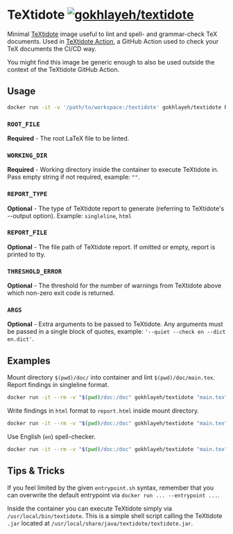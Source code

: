 # TeXtidote [![gokhlayeh/textidote](https://img.shields.io/badge/Docker%20Hub-gokhlayeh%2Ftextidote-blue)](https://hub.docker.com/r/gokhlayeh/textidote)

Minimal [TeXtidote](https://github.com/sylvainhalle/textidote) image useful to lint and spell- and grammar-check TeX documents. Used in [TeXtidote Action](https://github.com/ChiefGokhlayeh/textidote-action), a GitHub Action used to check your TeX documents the CI/CD way.

You might find this image be generic enough to also be used outside the context of the TeXtidote GitHub Action.

## Usage

```sh
docker run -it -v '/path/to/workspace:/textidote' gokhlayeh/textidote ROOT_FILE WORKING_DIR REPORT_TYPE REPORT_FILE THRESHOLD_ERROR [ARGS...]
```

### `ROOT_FILE`

**Required** - The root LaTeX file to be linted.

### `WORKING_DIR`

**Required** - Working directory inside the container to execute TeXtidote in. Pass empty string if not required, example: `""`.

### `REPORT_TYPE`

**Optional** - The type of TeXtidote report to generate (referring to TeXtidote's --output option). Example: `singleline`, `html`

### `REPORT_FILE`

**Optional** - The file path of TeXtidote report. If omitted or empty, report is printed to tty.

### `THRESHOLD_ERROR`

**Optional** - The threshold for the number of warnings from TeXtidote above which non-zero exit code is returned.

### `ARGS`

**Optional** - Extra arguments to be passed to TeXtidote. Any arguments must be passed in a single block of quotes, example: `'--quiet --check en --dict en.dict'`.

## Examples

Mount directory `$(pwd)/doc/` into container and lint `$(pwd)/doc/main.tex`. Report findings in singleline format.

```sh
docker run -it --rm -v "$(pwd)/doc:/doc" gokhlayeh/textidote "main.tex" "/doc" singleline
```

Write findings in `html` format to `report.html` inside mount directory.

```sh
docker run -it --rm -v "$(pwd)/doc:/doc" gokhlayeh/textidote "main.tex" "/doc" html 'report.html'
```

Use English (`en`) spell-checker.

```sh
docker run -it --rm -v "$(pwd)/doc:/doc" gokhlayeh/textidote "main.tex" "/doc" '' '' '' '--check en'
```

## Tips & Tricks

If you feel limited by the given `entrypoint.sh` syntax, remember that you can overwrite the default entrypoint via `docker run ... --entrypoint ...`.

Inside the container you can execute TeXtidote simply via `/usr/local/bin/textidote`. This is a simple shell script calling the TeXtidote `.jar` located at `/usr/local/share/java/textidote/textidote.jar`.
